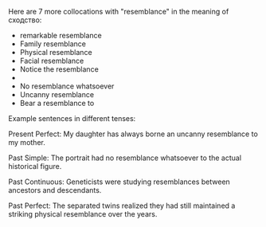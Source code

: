 Here are 7 more collocations with "resemblance" in the meaning of сходство:

- remarkable resemblance 
- Family resemblance
- Physical resemblance 
- Facial resemblance
- Notice the resemblance 
- 
- No resemblance whatsoever
- Uncanny resemblance
- Bear a resemblance to

Example sentences in different tenses:

Present Perfect: My daughter has always borne an uncanny resemblance to my mother.

Past Simple: The portrait had no resemblance whatsoever to the actual historical figure.

Past Continuous: Geneticists were studying resemblances between ancestors and descendants.  

Past Perfect: The separated twins realized they had still maintained a striking physical resemblance over the years.